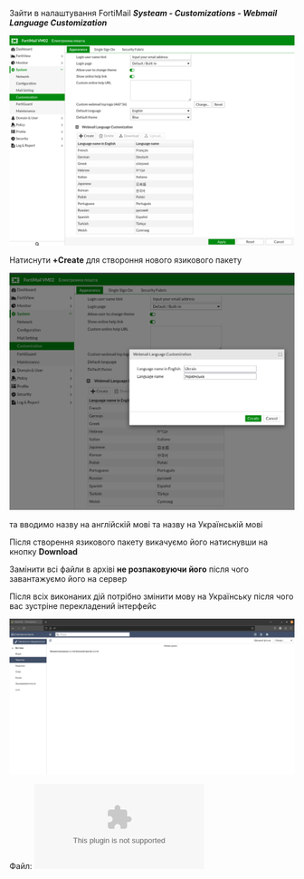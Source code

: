 Зайти в налаштування FortiMail ***Systeam - Customizations - Webmail Language Customization***


![1.png](/resources/1.png)


Натиснути **+Create** для створоння нового язикового пакету 



![2.png](/resources/2.png)


та вводимо назву на англійскій мові та назву на Українській мові

Після створення язикового пакету викачуємо його натиснувши на кнопку **Download**


Замінити всі файли в архіві **не розпаковуючи його** після чого завантажуємо його на сервер


Після всіх виконаних дій потрібно змінити мову на Українську після чого вас зустріне перекладений інтерфейс

![FortiMail_ukr.png](/resources/FortiMail_ukr.png)

Файл: ![Ukrain_2023-08-07-1043.tar.gz](https://github.com/r00tag3nt/FortiMail-Ukrain-Language/raw/main/resources/Ukrain_2023-08-07-1043.tar.gz)
